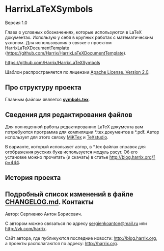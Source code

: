HarrixLaTeXSymbols
==================

Версия 1.0

Глава о условных обозначениях, которые используются в LaTeX документах. Использую у себя в крупных работах с математическим уклоном. Для использования в связке с проектом HarrixLaTeXDocumentTemplate (https://github.com/Harrix/HarrixLaTeXDocumentTemplate).

https://github.com/Harrix/HarrixLaTeXSymbols

Шаблон распространяется по лицензии [Apache License, Version 2.0](../master/LICENSE.txt).

Про структуру проекта
---------------------

Главным файлом является [**symbols.tex**](../master/symbols.tex).

Сведения для редактирования файлов
----------------------------------

Для полноценной работы редактированию LaTeX документа вам потребуются программа для компиляции *.tex документов в *.pdf. Автор использует для этого связку [MiKTex](http://www.miktex.org/) и [TeXstudio](http://texstudio.sourceforge.net/). 

В варианте, который использует автор, в *.tex файлах справок для отображения русских букв используется модуль pscyr. Об его установке можно прочитать (и скачать) в статье http://blog.harrix.org/?p=444.

История проекта
---------------

Подробный список изменений в файле [CHANGELOG.md](../master/CHANGELOG.md).
Контакты
--------

Автор: Сергиенко Антон Борисович.

С автором можно связаться по адресу sergienkoanton@mail.ru или  http://vk.com/harrix.

Сайт автора, где публикуются последние новости: http://blog.harrix.org, а проекты располагаются по адресу: http://harrix.org.